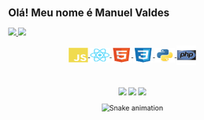 ## Olá! Meu nome é Manuel Valdes

<div>
  <a href="https://github.com/manuel-valdes">
  <img height="180em" src="https://github-readme-stats.vercel.app/api?username=manuel-valdes&show_icons=true&theme=dracula&include_all_commits=true&count_private=true"/>
  <img height="180em" src="https://github-readme-stats.vercel.app/api/top-langs/?username=manuel-valdes&layout=compact&langs_count=7&theme=dracula"/>
</div>
  
<div style="display: inline_block" align="center"><br>
  <img align="center" alt="Manuel-Js" height="30" width="40" src="https://raw.githubusercontent.com/devicons/devicon/master/icons/javascript/javascript-plain.svg">
  <img align="center" alt="Manuel-React" height="30" width="40" src="https://raw.githubusercontent.com/devicons/devicon/master/icons/react/react-original.svg">
  <img align="center" alt="Manuel-HTML" height="30" width="40" src="https://raw.githubusercontent.com/devicons/devicon/master/icons/html5/html5-original.svg">
  <img align="center" alt="Manuel-CSS" height="30" width="40" src="https://raw.githubusercontent.com/devicons/devicon/master/icons/css3/css3-original.svg">
  <img align="center" alt="Manuel-Python" height="30" width="40" src="https://raw.githubusercontent.com/devicons/devicon/master/icons/python/python-original.svg">
  <img align="center" alt="Manuel-PHP" height="40" width="40" src="https://raw.githubusercontent.com/devicons/devicon/master/icons/php/php-original.svg">
</div>
  
  ##
  
<br>
<div align="center">
  <a href="https://discordapp.com/users/978297116495585330" target="_blank"><img src="https://img.shields.io/badge/Discord-7289DA?style=for-the-badge&logo=discord&logoColor=white" target="_blank"></a> 
  <a href = "mailto:manuel.valdess10@gmail.com@gmail.com"><img src="https://img.shields.io/badge/-Gmail-%23333?style=for-the-badge&logo=gmail&logoColor=white" target="_blank"></a>
  <a href="https://www.linkedin.com/in/manuel-valdes-171098/" target="_blank"><img src="https://img.shields.io/badge/-LinkedIn-%230077B5?style=for-the-badge&logo=linkedin&logoColor=white" target="_blank"></a> 
  </div>
  
<div align="center">
  
![Snake animation](https://github.com/manuel-valdes/manuel-valdes/blob/output/github-contribution-grid-snake.svg)
  
</div>
